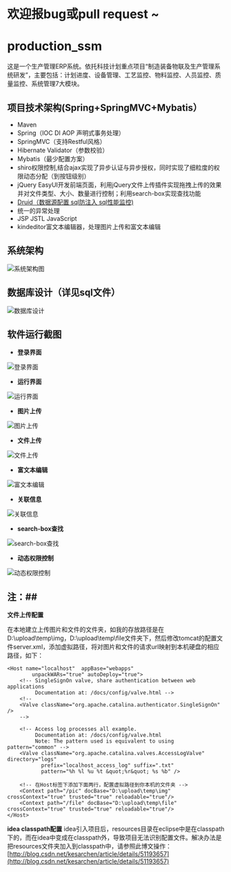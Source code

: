 # 欢迎报bug或pull request ~

# production_ssm

这是一个生产管理ERP系统。依托科技计划重点项目“制造装备物联及生产管理系统研发”，主要包括：计划进度、设备管理、工艺监控、物料监控、人员监控、质量监控、系统管理7大模块。


## 项目技术架构(Spring+SpringMVC+Mybatis） ##
- Maven
- Spring（IOC DI AOP 声明式事务处理）
- SpringMVC（支持Restful风格）
- Hibernate Validator（参数校验）
- Mybatis（最少配置方案）
- shiro权限控制,结合ajax实现了异步认证与异步授权，同时实现了细粒度的权限动态分配（到按钮级别）
- jQuery EasyUI开发前端页面，利用jQuery文件上传插件实现拖拽上传的效果并对文件类型、大小、数量进行控制；利用search-box实现查找功能
- [Druid（数据源配置 sql防注入 sql性能监控)](http://wosyingjun.iteye.com/blog/2306139)
- 统一的异常处理
- JSP JSTL JavaScript
- kindeditor富文本编辑器，处理图片上传和富文本编辑<!--more-->

## 系统架构 ##

![系统架构图](http://coding.net/u/megagao/p/ziyuan/git/raw/master/pm_image/%25E9%25A1%25B9%25E7%259B%25AE%25E6%259E%25B6%25E6%259E%2584.png)

## 数据库设计（详见sql文件） ##

![数据库设计](http://coding.net/u/megagao/p/ziyuan/git/raw/master/pm_image/%25E6%2595%25B0%25E6%258D%25AE%25E5%25BA%2593%25E8%25AE%25BE%25E8%25AE%25A1.png)

## 软件运行截图 ##

- **登录界面**

![登录界面](http://coding.net/u/megagao/p/ziyuan/git/raw/master/pm_image/%25E7%2599%25BB%25E5%25BD%2595%25E7%2595%258C%25E9%259D%25A2.png)

- **运行界面**

![运行界面](http://coding.net/u/megagao/p/ziyuan/git/raw/master/pm_image/%25E8%25BF%2590%25E8%25A1%258C%25E7%2595%258C%25E9%259D%25A2.png)

- **图片上传**

![图片上传](http://coding.net/u/megagao/p/ziyuan/git/raw/master/pm_image/%25E5%259B%25BE%25E7%2589%2587%25E4%25B8%258A%25E4%25BC%25A0.png)

- **文件上传**

![文件上传](http://coding.net/u/megagao/p/ziyuan/git/raw/master/pm_image/%25E6%2596%2587%25E4%25BB%25B6%25E4%25B8%258A%25E4%25BC%25A0.png)

- **富文本编辑**

![富文本编辑](http://coding.net/u/megagao/p/ziyuan/git/raw/master/pm_image/%25E5%25AF%258C%25E6%2596%2587%25E6%259C%25AC%25E7%25BC%2596%25E8%25BE%2591.png)

- **关联信息**

![关联信息](http://coding.net/u/megagao/p/ziyuan/git/raw/master/pm_image/%25E5%2585%25B3%25E8%2581%2594%25E4%25BF%25A1%25E6%2581%25AF.png)

- **search-box查找**

![search-box查找](http://coding.net/u/megagao/p/ziyuan/git/raw/master/pm_image/search-box%25E6%259F%25A5%25E6%2589%25BE.png)

- **动态权限控制**

![动态权限控制](http://coding.net/u/megagao/p/ziyuan/git/raw/master/pm_image/%25E5%258A%25A8%25E6%2580%2581%25E6%259D%2583%25E9%2599%2590%25E6%258E%25A7%25E5%2588%25B6.png)

## 注：##

**文件上传配置**

在本地建立上传图片和文件的文件夹，如我的存放路径是在D:\upload\temp\img，D:\upload\temp\file文件夹下，然后修改tomcat的配置文件server.xml，添加虚拟路径，将对图片和文件的请求url映射到本机硬盘的相应路径，如下：

	<Host name="localhost"  appBase="webapps"
            unpackWARs="true" autoDeploy="true">
        <!-- SingleSignOn valve, share authentication between web applications
             Documentation at: /docs/config/valve.html -->
        <!--
        <Valve className="org.apache.catalina.authenticator.SingleSignOn" />
        -->

        <!-- Access log processes all example.
             Documentation at: /docs/config/valve.html
             Note: The pattern used is equivalent to using pattern="common" -->
        <Valve className="org.apache.catalina.valves.AccessLogValve" directory="logs"
               prefix="localhost_access_log" suffix=".txt"
               pattern="%h %l %u %t &quot;%r&quot; %s %b" />

        <!-- 在Host标签下添加下面两行，配置虚拟路径到你本机的文件夹 -->
        <Context path="/pic" docBase="D:\upload\temp\img" crossContext="true" trusted="true" reloadable="true"/>
        <Context path="/file" docBase="D:\upload\temp\file" crossContext="true" trusted="true" reloadable="true"/>
	</Host>

**idea classpath配置**
idea引入项目后，resources目录在eclipse中是在classpath下的，而在idea中变成在classpath外，导致项目无法识别配置文件。解决办法是把resources文件夹加入到classpath中，请参照此博文操作：[http://blog.csdn.net/kesarchen/article/details/51193657](http://blog.csdn.net/kesarchen/article/details/51193657)